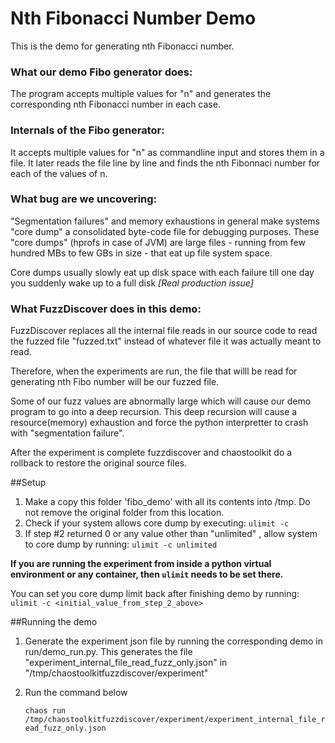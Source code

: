# Nth Fibonacci Number Demo

This is the demo for generating nth Fibonacci number.

### What our demo Fibo generator does:
The program accepts multiple values for "n" and generates the corresponding nth Fibonacci number in each case.

### Internals of the Fibo generator:
It accepts multiple values for "n" as commandline input and stores them in a file.
It later reads the file line by line and finds the nth Fibonnaci number for each of the values of n.


### What bug are we uncovering:
"Segmentation failures" and memory exhaustions in general make systems "core dump" a consolidated byte-code file for debugging purposes.
These "core dumps" (hprofs in case of JVM) are large files - running from few hundred MBs to few GBs in size - that eat up file system space.

Core dumps usually slowly eat up disk space with each failure till one day you suddenly wake up to a full disk _[Real production issue]_


### What FuzzDiscover does in this demo:
FuzzDiscover replaces all the internal file reads in our source code to read the fuzzed file "fuzzed.txt" instead of whatever file it was actually meant to read.

Therefore, when the experiments are run, the file that willl be read for generating nth Fibo number will be our fuzzed file.

Some of our fuzz values are abnormally large which will cause our demo program to go into a deep recursion. 
This deep recursion will cause a resource(memory) exhaustion and force the python interpretter to crash with "segmentation failure". 

After the experiment is complete fuzzdiscover and chaostoolkit do a rollback to restore the original source files.

##Setup

1. Make a copy this folder 'fibo_demo' with all its contents into /tmp. Do not remove the original folder from this location.
2. Check if your system allows core dump by executing:
    `ulimit -c`
3. If step #2 returned 0 or any value other than "unlimited" , allow system to core dump by running:
    `ulimit -c unlimited`

**If you are running the experiment from inside a python virtual environment or any container, then `ulimit` needs to be set there.**

You can set you core dump limit back after finishing demo by running:
    `ulimit -c <initial_value_from_step_2_above>`

##Running the demo

1. Generate the experiment json file by running the corresponding demo in run/demo_run.py. 
    This generates the file "experiment_internal_file_read_fuzz_only.json" in "/tmp/chaostoolkitfuzzdiscover/experiment"
    
2. Run the command below

   `chaos run /tmp/chaostoolkitfuzzdiscover/experiment/experiment_internal_file_read_fuzz_only.json`
